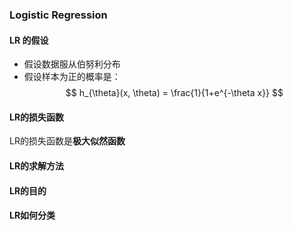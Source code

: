 ### Logistic Regression
#### LR 的假设 
- 假设数据服从伯努利分布 
- 假设样本为正的概率是：
$$
h_{\theta}(x, \theta) = \frac{1}{1+e^{-\theta x}}
$$

#### LR的损失函数 
LR的损失函数是**极大似然函数**

#### LR的求解方法

#### LR的目的

#### LR如何分类